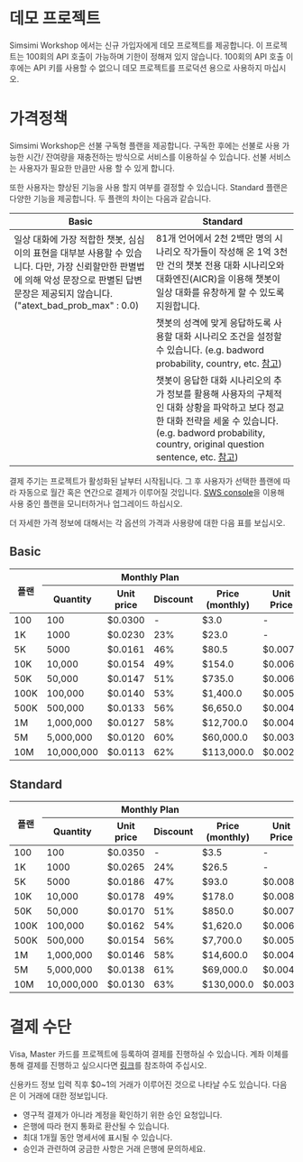 <style
  type="text/css">
style {color:#ffffff;display:hidden}
h1, h2, h3, h4, h5, h6 {color:#333333;}
p, li {color:#333333;}
code {color:#000080;}
.tbodytd td {text-align:right;}
</style>

# 데모 프로젝트

Simsimi Workshop 에서는 신규 가입자에게 데모 프로젝트를 제공합니다. 이 프로젝트는 100회의 API 호출이 가능하며 기한이 정해져 있지 않습니다. 100회의 API 호출 이후에는 API 키를 사용할 수 없으니 데모 프로젝트를 프로덕션 용으로 사용하지 마십시오.

# 가격정책

Simsimi Workshop은 선불 구독형 플랜을 제공합니다. 구독한 후에는 선불로 사용 가능한 시간/ 잔여량을 재충전하는 방식으로 서비스를 이용하실 수 있습니다. 선불 서비스는 사용자가 필요한 만큼만 사용 할 수 있게 합니다.

또한 사용자는 향상된 기능을 사용 할지 여부를 결정할 수 있습니다. Standard 플랜은 다양한 기능을 제공합니다. 두 플랜의 차이는 다음과 같습니다.

<table>
<thead>
<tr>
<th style="width: 50%;">Basic</th>
<th>Standard</th>
</tr>
</thead>
<tbody>
<tr>
<td>일상 대화에 가장 적합한 챗봇, 심심이의 표현을 대부분 사용할 수 있습니다. 다만, 가장 신뢰할만한 판별법에 의해 악성 문장으로 판별된 답변 문장은 제공되지 않습니다.  ("atext_bad_prob_max" : 0.0)</td>
<td>81개 언어에서 2천 2백만 명의 시나리오 작가들이 작성해 온 1억 3천만 건의 챗봇 전용 대화 시나리오와 대화엔진(AICR)을 이용해 챗봇이 일상 대화를 유창하게 할 수 있도록 지원합니다.</td>
</tr>
<tr>
<td></td>
<td>챗봇의 성격에 맞게 응답하도록 사용할 대화 시나리오 조건을 설정할 수 있습니다. (e.g. badword probability, country, etc. <a href="https://workshop.simsimi.com/document#%EC%9D%91%EB%8B%B5%EC%A0%9C%EC%96%B4">참고</a>)</td>
</tr>
<tr>
<td></td>
<td>챗봇이 응답한 대화 시나리오의 추가 정보를 활용해 사용자의 구체적인 대화 상황을 파악하고 보다 정교한 대화 전략을 세울 수 있습니다. (e.g. badword probability, country, original question sentence, etc. <a href="https://workshop.simsimi.com/document#%EC%B6%94%EA%B0%80%EC%A0%95%EB%B3%B4">참고</a>)</td>
</tr>
</tbody>
</table>

결제 주기는 프로젝트가 활성화된 날부터 시작됩니다. 그 후 사용자가 선택한 플랜에 따라 자동으로 월간 혹은 연간으로 결제가 이루어질 것입니다. [SWS console](https://workshop.simsimi.com/dashboard)을 이용해 사용 중인 플랜을 모니터하거나 업그레이드 하십시오.

더 자세한 가격 정보에 대해서는 각 옵션의 가격과 사용량에 대한 다음 표를 보십시오.

## Basic

<table style="margin-bottom: 30px;">
<thead>
<tr>
<th rowspan="2">플랜</th>
<th colspan="4">Monthly Plan</th>
<th colspan="4">Annual Plan</th>
</tr>
<tr>
<th>Quantity</th>
<th>Unit price</th>
<th>Discount</th>
<th>Price<br/>(monthly)</th>
<th>Unit Price</th>
<th>Discount</th>
<th>Price<br/>(monthly)</th>
<th>Price<br/>(annually)</th>
</tr>
</thead>
<tbody class="chargeTbody">
<tr>
<td>100</td>
<td>100</td>
<td>$0.0300</td>
<td>-</td>
<td>$3.0</td>
<td>-</td>
<td>-</td>
<td>-</td>
<td>-</td>
</tr>
<tr>
<td>1K</td>
<td>1000</td>
<td>$0.0230</td>
<td>23%</td>
<td>$23.0</td>
<td>-</td>
<td>-</td>
<td>-</td>
<td>-</td>
</tr>
<tr>
<td>5K</td>
<td>5000</td>
<td>$0.0161</td>
<td>46%</td>
<td>$80.5</td>
<td>$0.0076</td>
<td>75%</td>
<td>$38</td>
<td>$456.0</td>
</tr>
<tr>
<td>10K</td>
<td>10,000</td>
<td>$0.0154</td>
<td>49%</td>
<td>$154.0</td>
<td>$0.0069</td>
<td>77%</td>
<td>$69</td>
<td>$828.0</td>
</tr>
<tr>
<td>50K</td>
<td>50,000</td>
<td>$0.0147</td>
<td>51%</td>
<td>$735.0</td>
<td>$0.0062</td>
<td>79%</td>
<td>$310</td>
<td>$3,720.0</td>
</tr>
<tr>
<td>100K</td>
<td>100,000</td>
<td>$0.0140</td>
<td>53%</td>
<td>$1,400.0</td>
<td>$0.0055</td>
<td>82%</td>
<td>$550</td>
<td>$6,600.0</td>
</tr>
<tr>
<td>500K</td>
<td>500,000</td>
<td>$0.0133</td>
<td>56%</td>
<td>$6,650.0</td>
<td>$0.0048</td>
<td>84%</td>
<td>$2,400</td>
<td>$28,800.0</td>
</tr>
<tr>
<td>1M</td>
<td>1,000,000</td>
<td>$0.0127</td>
<td>58%</td>
<td>$12,700.0</td>
<td>$0.0041</td>
<td>86%</td>
<td>$4,100</td>
<td>$49,200.0</td>
</tr>
<tr>
<td>5M</td>
<td>5,000,000</td>
<td>$0.0120</td>
<td>60%</td>
<td>$60,000.0</td>
<td>$0.0035</td>
<td>88%</td>
<td>$17,500</td>
<td>$210,000.0</td>
</tr>
<tr>
<td>10M</td>
<td>10,000,000</td>
<td>$0.0113</td>
<td>62%</td>
<td>$113,000.0</td>
<td>$0.0028</td>
<td>91%</td>
<td>$28,000</td>
<td>$336,000.0</td>
</tr>
</tbody>
</table>



## Standard

<table>
<thead>
<tr>
<th rowspan="2">플랜</th>
<th colspan="4">Monthly Plan</th>
<th colspan="4">Annual Plan</th>
</tr>
<tr>
<th>Quantity</th>
<th>Unit price</th>
<th>Discount</th>
<th>Price<br/>(monthly)</th>
<th>Unit Price</th>
<th>Discount</th>
<th>Price<br/>(monthly)</th>
<th>Price<br/>(annually)</th>
</tr>
</thead>
<tbody class="chargeTbody">
<tr>
<td>100</td>
<td>100</td>
<td>$0.0350</td>
<td>-</td>
<td>$3.5</td>
<td>-</td>
<td>-</td>
<td>-</td>
<td>-</td>
</tr>
<tr>
<td>1K</td>
<td>1000</td>
<td>$0.0265</td>
<td>24%</td>
<td>$26.5</td>
<td>-</td>
<td>-</td>
<td>-</td>
<td>-</td>
</tr>
<tr>
<td>5K</td>
<td>5000</td>
<td>$0.0186</td>
<td>47%</td>
<td>$93.0</td>
<td>$0.0087</td>
<td>75%</td>
<td>$44</td>
<td>$522.0</td>
</tr>
<tr>
<td>10K</td>
<td>10,000</td>
<td>$0.0178</td>
<td>49%</td>
<td>$178.0</td>
<td>$0.0080</td>
<td>77%</td>
<td>$80</td>
<td>$960.0</td>
</tr>
<tr>
<td>50K</td>
<td>50,000</td>
<td>$0.0170</td>
<td>51%</td>
<td>$850.0</td>
<td>$0.0072</td>
<td>79%</td>
<td>$360</td>
<td>$4,320.0</td>
</tr>
<tr>
<td>100K</td>
<td>100,000</td>
<td>$0.0162</td>
<td>54%</td>
<td>$1,620.0</td>
<td>$0.0064</td>
<td>82%</td>
<td>$640</td>
<td>$7,680.0</td>
</tr>
<tr>
<td>500K</td>
<td>500,000</td>
<td>$0.0154</td>
<td>56%</td>
<td>$7,700.0</td>
<td>$0.0056</td>
<td>84%</td>
<td>$2,800</td>
<td>$33,600.0</td>
</tr>
<tr>
<td>1M</td>
<td>1,000,000</td>
<td>$0.0146</td>
<td>58%</td>
<td>$14,600.0</td>
<td>$0.0048</td>
<td>86%</td>
<td>$4,800</td>
<td>$57,600.0</td>
</tr>
<tr>
<td>5M</td>
<td>5,000,000</td>
<td>$0.0138</td>
<td>61%</td>
<td>$69,000.0</td>
<td>$0.0040</td>
<td>89%</td>
<td>$20,000</td>
<td>$240,000.0</td>
</tr>
<tr>
<td>10M</td>
<td>10,000,000</td>
<td>$0.0130</td>
<td>63%</td>
<td>$130,000.0</td>
<td>$0.0032</td>
<td>91%</td>
<td>$32,000</td>
<td>$384,000.0</td>
</tr>
</tbody>
</table>


# 결제 수단

Visa, Master 카드를 프로젝트에 등록하여 결제를 진행하실 수 있습니다. 계좌 이체를 통해 결제를 진행하고 싶으시다면 [링크](https://workshop.simsimi.com/support#%EC%84%A0%EB%B6%88%EB%A1%9C%20%EA%B2%B0%EC%A0%9C%ED%95%98%EA%B3%A0%20%EC%8B%B6%EC%8A%B5%EB%8B%88%EB%8B%A4.)를 참조하여 주십시오.

신용카드 정보 입력 직후 $0~1의 거래가 이루어진 것으로 나타날 수도 있습니다. 다음은 이 거래에 대한 정보입니다.

* 영구적 결제가 아니라 계정을 확인하기 위한 승인 요청입니다.
* 은행에 따라 현지 통화로 환산될 수 있습니다.
* 최대 1개월 동안 명세서에 표시될 수 있습니다.
* 승인과 관련하여 궁금한 사항은 거래 은행에 문의하세요.
